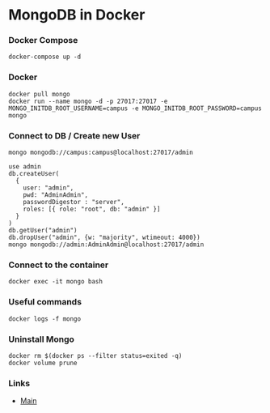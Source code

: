 # MongoDB in Docker

### Docker Compose 
    docker-compose up -d

### Docker 
    docker pull mongo
    docker run --name mongo -d -p 27017:27017 -e MONGO_INITDB_ROOT_USERNAME=campus -e MONGO_INITDB_ROOT_PASSWORD=campus mongo

### Connect to DB / Create new User
    mongo mongodb://campus:campus@localhost:27017/admin
    
    use admin
    db.createUser(
      {
        user: "admin",
        pwd: "AdminAdmin",
        passwordDigestor : "server",
        roles: [{ role: "root", db: "admin" }]
      }
    )
    db.getUser("admin")
    db.dropUser("admin", {w: "majority", wtimeout: 4000})
    mongo mongodb://admin:AdminAdmin@localhost:27017/admin

### Connect to the container 
    docker exec -it mongo bash

### Useful commands
    docker logs -f mongo

### Uninstall Mongo
    docker rm $(docker ps --filter status=exited -q)
    docker volume prune

### Links
- [Main](./../README.md)